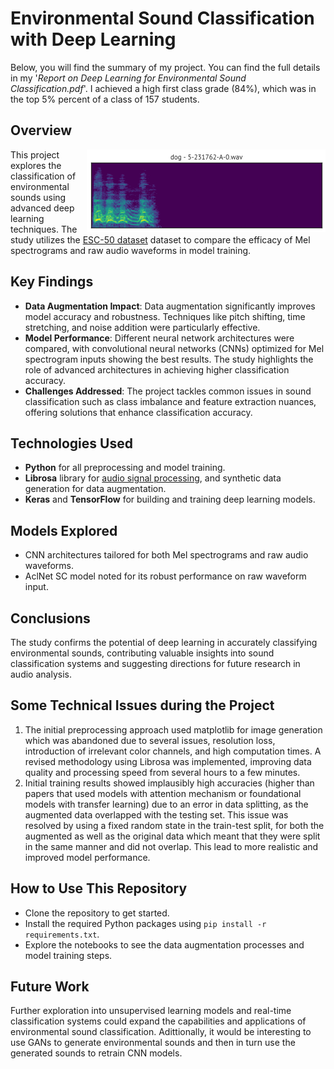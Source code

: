 # Environmental Sound Classification with Deep Learning

Below, you will find the summary of my project. You can find the full details in my '*Report on Deep Learning for Environmental Sound Classification.pdf*'. I achieved a high first class grade (84%), which was in the top 5% percent of a class of 157 students. 


## Overview

<img src="esc50.gif" alt="ESC-50 clip preview" title="ESC-50 clip preview" align="right" />

>
>
This project explores the classification of environmental sounds using advanced deep learning techniques. The study utilizes the [ESC-50 dataset](https://github.com/karoldvl/ESC-50) dataset to compare the efficacy of Mel spectrograms and raw audio waveforms in model training.


>
>
## Key Findings
- **Data Augmentation Impact**: Data augmentation significantly improves model accuracy and robustness. Techniques like pitch shifting, time stretching, and noise addition were particularly effective.
- **Model Performance**: Different neural network architectures were compared, with convolutional neural networks (CNNs) optimized for Mel spectrogram inputs showing the best results. The study highlights the role of advanced architectures in achieving higher classification accuracy.
- **Challenges Addressed**: The project tackles common issues in sound classification such as class imbalance and feature extraction nuances, offering solutions that enhance classification accuracy.

## Technologies Used
- **Python** for all preprocessing and model training.
- **Librosa** library for [audio signal processing](https://librosa.org/doc/latest/index.html), and synthetic data generation for data augmentation.
- **Keras** and **TensorFlow** for building and training deep learning models.

## Models Explored
- CNN architectures tailored for both Mel spectrograms and raw audio waveforms.
- AclNet SC model noted for its robust performance on raw waveform input.

## Conclusions
The study confirms the potential of deep learning in accurately classifying environmental sounds, contributing valuable insights into sound classification systems and suggesting directions for future research in audio analysis.

## Some Technical Issues during the Project
1. The initial preprocessing approach used matplotlib for image generation which was abandoned due to several issues, resolution loss, introduction of irrelevant color channels, and high computation times. A revised methodology using Librosa was implemented, improving data quality and processing speed from several hours to a few minutes.
2. Initial training results showed implausibly high accuracies (higher than papers that used models with attention mechanism or foundational models with transfer learning) due to an error in data splitting, as the augmented data overlapped with the testing set. This issue was resolved by using a fixed random state in the train-test split, for both the augmented as well as the original data which meant that they were split in the same manner and did not overlap. This lead to more realistic and improved model performance.

## How to Use This Repository
- Clone the repository to get started.
- Install the required Python packages using `pip install -r requirements.txt`.
- Explore the notebooks to see the data augmentation processes and model training steps.

## Future Work
Further exploration into unsupervised learning models and real-time classification systems could expand the capabilities and applications of environmental sound classification. Adittionally, it would be interesting to use GANs to generate environmental sounds and then in turn use the generated sounds to retrain CNN models.
